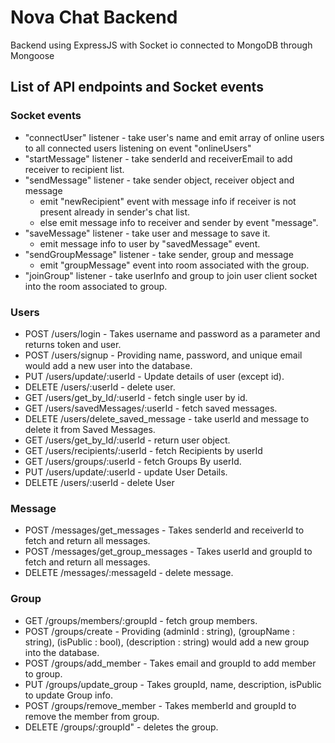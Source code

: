 # Nova Chat Backend  

Backend using ExpressJS with Socket io connected to MongoDB through Mongoose

## List of API endpoints and Socket events

### Socket events

- "connectUser" listener - take user's name and emit array of online users to all connected users listening on event "onlineUsers"
- "startMessage" listener - take senderId and receiverEmail to add receiver to recipient list.
- "sendMessage" listener - take sender object, receiver object and message
  -  emit "newRecipient" event with message info if receiver is not present already in sender's chat list.
  -  else emit message info to receiver and sender by event "message".
- "saveMessage" listener - take user and message to save it.
  - emit message info to user by "savedMessage" event.
- "sendGroupMessage" listener - take sender, group and message
  - emit "groupMessage" event into room associated with the group.
- "joinGroup" listener - take userInfo and group to join user client socket into the room associated to group.
  
### Users

- POST /users/login - Takes username and password as a parameter and returns token and user.
- POST /users/signup - Providing name, password, and unique email would add a new user into the database.
- PUT  /users/update/:userId - Update details of user (except id).
- DELETE /users/:userId - delete user.
- GET  /users/get_by_Id/:userId  - fetch single user by id.
- GET /users/savedMessages/:userId - fetch saved messages.
- DELETE /users/delete_saved_message  - take userId and message to delete it from Saved Messages.
- GET /users/get_by_Id/:userId - return user object.
- GET /users/recipients/:userId - fetch Recipients by userId
- GET /users/groups/:userId  - fetch Groups By userId.
- PUT /users/update/:userId - update User Details.
- DELETE /users/:userId - delete User

### Message

- POST /messages/get_messages - Takes senderId and receiverId to fetch and return all messages.
- POST /messages/get_group_messages - Takes userId and groupId to fetch and return all messages.
- DELETE /messages/:messageId - delete message.
  
### Group
- GET /groups/members/:groupId - fetch group members.
- POST /groups/create - Providing (adminId : string), (groupName : string), (isPublic : bool), (description : string) would add a new group into the database.
- POST /groups/add_member - Takes email and groupId to add member to group.
- PUT /groups/update_group - Takes groupId, name, description, isPublic to update Group info.
- POST /groups/remove_member - Takes memberId and groupId to remove the member from group.
- DELETE /groups/:groupId" - deletes the group.
